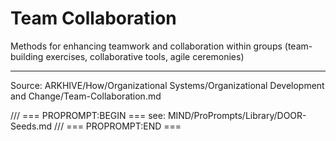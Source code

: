 # Team Collaboration

Methods for enhancing teamwork and collaboration within groups (team-building exercises, collaborative tools, agile ceremonies)

---
Source: ARKHIVE/How/Organizational Systems/Organizational Development and Change/Team-Collaboration.md

/// === PROPROMPT:BEGIN ===
see: MIND/ProPrompts/Library/DOOR-Seeds.md
/// === PROPROMPT:END ===
